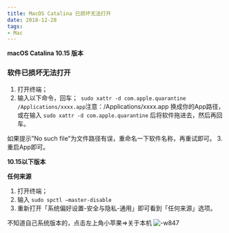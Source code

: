 ```yaml
---
title: MacOS Catalina 已损坏无法打开
date: 2018-12-28
tags:
- Mac
---
```

**macOS Catalina 10.15 版本**

### 软件已损坏无法打开

1. 打开终端；
2. 输入以下命令，回车；`
sudo xattr -d com.apple.quarantine /Applications/xxxx.app`注意：/Applications/xxxx.app 换成你的App路径，或在输入 `sudo xattr -d com.apple.quarantine` 后将软件拖进去，然后再回车。

如果提示”No such file”为文件路径有误，重命名一下软件名称，再重试即可。
3. 重启App即可。

**10.15以下版本**

**任何来源**
1. 打开终端；
2. 输入 `sudo spctl –master-disable` 
3. 重新打开「系统偏好设置-安全与隐私-通用」即可看到「任何来源」选项。

不知道自己系统版本的，点击左上角小苹果=>关于本机
![-w847](http://qqlcx5.oss-cn-shanghai.aliyuncs.com/mweb/20210923-15878922092293.jpg)


